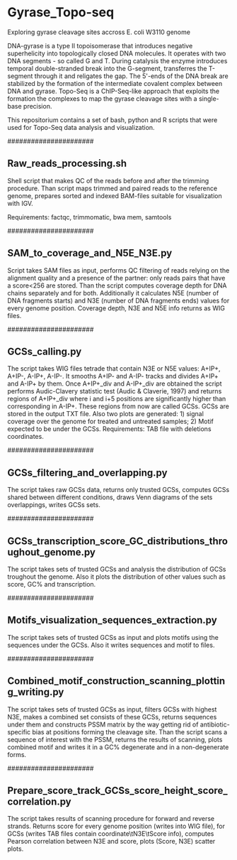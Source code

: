 # Gyrase_Topo-seq
Exploring gyrase cleavage sites accross E. coli W3110 genome

DNA-gyrase is a type II topoisomerase that introduces negative superhelicity into topologically closed DNA molecules. It operates with two DNA segments - so called G and T. During catalysis the enzyme introduces temporal double-stranded break into the G-segment, transferres the T-segment through it and religates the gap. The 5'-ends of the DNA break are stabilized by the formation of the intermediate covalent complex between DNA and gyrase.
Topo-Seq is a ChIP-Seq-like approach that exploits the formation the complexes to map the gyrase cleavage sites with a single-base precision.

This repositorium contains a set of bash, python and R scripts that were used for Topo-Seq data analysis and visualization.

######################

## Raw_reads_processing.sh

Shell script that makes QC of the reads before and after the trimming procedure. Than script maps trimmed and paired reads to the reference genome, prepares sorted and indexed BAM-files suitable for visualization with IGV.

Requirements: factqc, trimmomatic, bwa mem, samtools 

######################

## SAM_to_coverage_and_N5E_N3E.py

Script takes SAM files as input, performs QC filtering of reads relying on the alignment quality and a presence of the partner: only reads pairs that have a score<256 are stored. Than the script computes coverage depth for DNA chains separately and for both. Additionally it calculates N5E (number of DNA fragments starts) and N3E (number of DNA fragments ends) values for every genome position. Coverage depth, N3E and N5E info returns as WIG files.

######################

## GCSs_calling.py

The script takes WIG files tetrade that contain N3E or N5E values: A+IP+, A+IP-, A-IP+, A-IP-. It smooths A+IP- and A-IP- tracks and divides A+IP+ and A-IP+ by them. Once A+IP+_div and A-IP+_div are obtained the script performs Audic-Clavery statistic test (Audic & Claverie, 1997) and returns regions of A+IP+_div where i and i+5 positions are significantly higher than corresponding in A-IP+. These regions from now are called GCSs. GCSs are stored in the output TXT file. Also two plots are generated: 1) signal coverage over the genome for treated and untreated samples; 2) Motif expected to be under the GCSs.
Requirements: TAB file with deletions coordinates.

######################

## GCSs_filtering_and_overlapping.py

The script takes raw GCSs data, returns only trusted GCSs, computes GCSs shared between different conditions, draws Venn diagrams of the sets overlappings, writes GCSs sets.

######################

## GCSs_transcription_score_GC_distributions_throughout_genome.py

The script takes sets of trusted GCSs and analysis the distribution of GCSs troughout the genome. Also it plots the distribution of other values such as score, GC% and transcription.

######################

## Motifs_visualization_sequences_extraction.py

The script takes sets of trusted GCSs as input and plots motifs using the sequences under the GCSs.
Also it writes sequences and motif to files.

######################

## Combined_motif_construction_scanning_plotting_writing.py

The script takes sets of trusted GCSs as input, filters GCSs with highest N3E, makes a combined set consists of these GCSs, returns sequences under them and constructs
PSSM matrix by the way getting rid of antibiotic-specific bias at positions forming the cleavage site. Than the script scans a sequence of interest with the PSSM, 
returns the results of scanning, plots combined motif and writes it in a GC% degenerate and in a non-degenerate forms.

######################

## Prepare_score_track_GCSs_score_height_score_correlation.py

The script takes results of scanning procedure for forward and reverse strands.
Returns score for every genome position (writes into WIG file), for GCSs (writes TAB files contain coordinate\tN3E\tScore info), 
computes Pearson correlation between N3E and score, plots (Score, N3E) scatter plots.